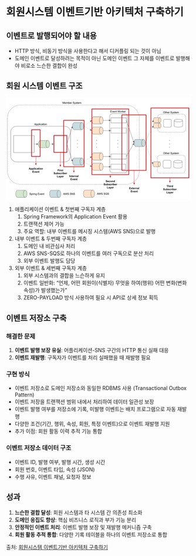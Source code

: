 # 회원시스템 이벤트기반 아키텍처 구축하기

## 이벤트로 발행되어야 할 내용

- HTTP 방식, 비동기 방식을 사용한다고 해서 디커플링 되는 것이 아님
- 도메인 이벤트로 달성하려는 목적이 아닌 도메인 이벤트 그 자체를 이벤트로 발행해야 비로소 느슨한 결합이 완성

## 회원 시스템 이벤트 구조

![image.png](image.png)

1. 애플리케이션 이벤트 & 첫번째 구독자 계층
    1. Spring Framework의 Application Event 활용
    2. 트랜잭션 제어 가능
    3. 주요 역할: 내부 이벤트를 메시징 시스템(AWS SNS)으로 발행
2. 내부 이벤트 & 두번째 구독자 계층
    1. 도메인 내 비관심사 처리
    2. AWS SNS-SQS로 하나의 이벤트를 여러 구독으로 분산 처리
    3. 외부 이벤트 발행도 담당
3. 외부 이벤트 & 세번째 구독자 계층
    1. 외부 시스템과의 결합을 느슨하게 유지
    2. 이벤트 일반화: “언제, 어떤 회원이(식별자) 무엇을 하여(행위) 어떤 변화(변화 속성)가 발생했는가”
    3. ZERO-PAYLOAD 방식 사용하여 필요 시 API로 상세 정보 획득

## 이벤트 저장소 구축

### 해결한 문제

1. **이벤트 발행 보장 유실**: 어플리케이션-SNS 구간의 HTTP 통신 실패 대응
2. **이벤트 재발행**: 구독자가 이벤트를 처리 실패했을 때 재발행 필요

### 구현 방식

- 이벤트 저장소로 도메인 저장소와 동일한 RDBMS 사용 (Transactional Outbox Pattern)
- 이벤트 저장을 트랜잭션 범위 내에서 처리하여 데이터 일관성 보장
- 이벤트 발행 여부를 저장소에 기록, 미발행 이벤트는 배치 프로그램으로 자동 재발행
- 다양한 조건(기간, 행위, 속성, 회원, 특정 이벤트)으로 이벤트 재발행 지원
- 추가 이점: 회원 활동 이력 추적 기능 통합

### 이벤트 저장소 데이터 구조

- 이벤트 ID, 발행 여부, 발행 시간, 생성 시간
- 회원 번호, 이벤트 타입, 속성 (JSON)
- 수행 사유, 이벤트 채널, 요청자 정보

## 성과

1. **느슨한 결합 달성**: 회원 시스템과 타 시스템 간 의존성 최소화
2. **도메인 응집도 향상**: 핵심 비즈니스 로직과 부가 기능 분리
3. **안정적인 이벤트 처리**: 이벤트 발행 보장 및 재발행 메커니즘 구축
4. **회원 활동 추적 통합**: 다양한 기록 테이블을 하나의 이벤트 저장소로 통합

출처: [회원시스템 이벤트기반 아키텍처 구축하기](https://www.youtube.com/watch?v=b65zIH7sDug&t=824s)